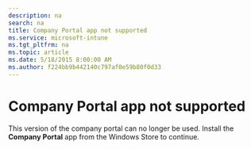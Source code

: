 ```yaml
---
description: na
search: na
title: Company Portal app not supported
ms.service: microsoft-intune
ms.tgt_pltfrm: na
ms.topic: article
ms.date: 5/18/2015 8:00:00 AM
ms.author: f224bb9b442140c797af0e59b80f0d33
---
```

# Company Portal app not supported
This version of the company portal can no longer be used. Install the **Company Portal** app from the Windows Store to continue.

